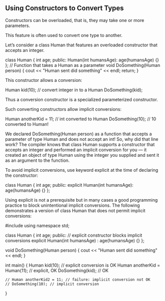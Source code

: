 ## Using Constructors to Convert Types

Constructors can be overloaded, that is, they may take one or more parameters.

This feature is often used to convert one type to another.

Let’s consider a class Human that features an overloaded constructor that accepts an integer.

  class Human
  {
    int age;
    public:
    Human(int humansAge): age(humansAge) {}
  };
  // Function that takes a Human as a parameter
  void DoSomething(Human person)
  {
    cout << "Human sent did something" << endl;
    return;
  }

This constructor allows a conversion:

  Human kid(10); // convert integer in to a Human
  DoSomething(kid);

Thus a conversion constructor is a specialized parameterized constructor.

Such converting constructors allow implicit conversions:

  Human anotherKid = 11; // int converted to Human
  DoSomething(10); // 10 converted to Human!

We declared DoSomething(Human person) as a function that accepts a parameter of type Human and does not accept an int! So, why did that line work? The compiler knows that class Human supports a constructor that accepts an integer and performed an implicit conversion for you — it created an object of type Human using the integer you supplied and sent it as an argument to the function.

To avoid implicit conversions, use keyword explicit at the time of declaring the constructor:

  class Human
  {
    int age;
    public:
    explicit Human(int humansAge): age(humansAge) {}
  };

Using explicit is not a prerequisite but in many cases a good programming practice to block unintentional implicit conversions. The following demonstrates a version of class Human that does not permit implicit conversions:

  #include<iostream>
  using namespace std;

  class Human
  {
      int age;
    public:
      // explicit constructor blocks implicit conversions
      explicit Human(int humansAge) : age(humansAge) {}
  };

  void DoSomething(Human person)
  {
    cout << "Human sent did something" << endl;
  }

  int main()
  {
    Human kid(10); // explicit conversion is OK
    Human anotherKid = Human(11); // explicit, OK
    DoSomething(kid); // OK

    // Human anotherKid2 = 11; // failure: implicit conversion not OK
    // DoSomething(10); // implicit conversion
  }
